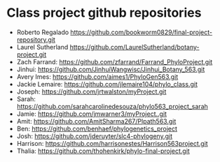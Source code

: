 
# Class project github repositories
* Roberto Regalado https://github.com/bookworm0829/final-project-repository.git
* Laurel Sutherland https://github.com/LaurelSutherland/botany-project.git
* Zach Farrand: https://github.com/zfarrand/Farrand_PhyloProject.git
* Jinhui: https://github.com/JinhuiWangwisc/Jinhui_Botany_563.git
* Avery Imes: https://github.com/aimes1/PhyloGen563.git
* Jackie Lemaire: https://github.com/jlemaire104/phylo_class.git
* Joseph: https://github.com/jrtwalston/myProject.git
* Sarah: https://github.com/sarahcarolinedesouza/phylo563_project_sarah
* Jamie: https://github.com/jmwarner3/myProject..git 
* Amit: https://github.com/AmitSharma267/Plpath563.git
* Ben: https://github.com/benhaef/phylogenetics_project 
* Josh: https://github.com/jderuyter/slc4-phylogeny.git
* Harrison: https://github.com/harrisonestes/Harrison563project.git
* Thalia: https://github.com/thohenkirk/phylo-final-project.git
